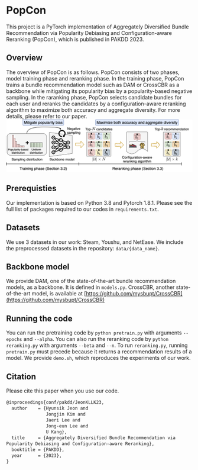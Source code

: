 # PopCon
This project is a PyTorch implementation of Aggregately Diversified Bundle Recommendation via Popularity Debiasing and Configuration-aware Reranking (PopCon), which is published in PAKDD 2023.

## Overview
The overview of PopCon is as follows.
PopCon consists of two phases, model training phase and reranking phase.
In the training phase, PopCon trains a bundle recommendation model such as DAM or CrossCBR as a backbone while mitigating its popularity bias by a popularity-based negative sampling.
In the raranking phase, PopCon selects candidate bundles for each user and reranks the candidates by a configuration-aware reranking algorithm to maximize both accuracy and aggregate diversity.
For more details, please refer to our paper.
![overview](./overview.png)

## Prerequisties
Our implementation is based on Python 3.8 and Pytorch 1.8.1. Please see the full list of packages required to our codes in `requirements.txt`.

## Datasets
We use 3 datasets in our work: Steam, Youshu, and NetEase.
We include the preprocessed datasets in the repository: `data/{data_name}`.

## Backbone model
We provide DAM, one of the state-of-the-art bundle recommendation models, as a backbone.
It is defined in `models.py`.
CrossCBR, another state-of-the-art model, is available at [https://github.com/mysbupt/CrossCBR](https://github.com/mysbupt/CrossCBR)

## Running the code
You can run the pretraining code by `python pretrain.py` with arguments `--epochs` and `--alpha`.
You can also run the reranking code by `python reranking.py` with arguments `--beta` and `--n`.
To run `reranking.py`, running `pretrain.py` must precede because it returns a recommendation results of a model.
We provide `demo.sh`, which reproduces the experiments of our work.

## Citation
Please cite this paper when you use our code.
```
@inproceedings{conf/pakdd/JeonKLLK23,
  author    = {Hyunsik Jeon and
               Jongjin Kim and
               Jaeri Lee and
               Jong-eun Lee and
               U Kang},
  title     = {Aggregately Diversified Bundle Recommendation via Popularity Debiasing and Configuration-aware Reranking},
  booktitle = {PAKDD},
  year      = {2023},
}
```
